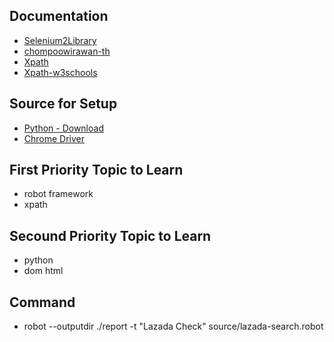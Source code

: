 ## Documentation
- [Selenium2Library](https://robotframework.org/Selenium2Library/Selenium2Library.html#Click%20Element)
- [chompoowirawan-th](https://chompoowirawan.medium.com/%E0%B8%A1%E0%B8%B2%E0%B8%A5%E0%B8%AD%E0%B8%87%E0%B9%80%E0%B8%82%E0%B8%B5%E0%B8%A2%E0%B8%99-selenium-with-robot-framework-%E0%B8%81%E0%B8%B1%E0%B8%99%E0%B9%80%E0%B8%96%E0%B8%AD%E0%B8%B0-4abe8b7bedea)
- [Xpath](https://scrapfly.io/blog/parsing-html-with-xpath/)
- [Xpath-w3schools](https://www.w3schools.com/xml/xpath_syntax.asp)


## Source for Setup
- [Python - Download](https://www.python.org/downloads)
- [Chrome Driver](https://googlechromelabs.github.io/chrome-for-testing/#stable)


## First Priority Topic to Learn
- robot framework
- xpath


## Secound Priority Topic to Learn
- python
- dom html


## Command
- robot --outputdir ./report -t "Lazada Check" source/lazada-search.robot

